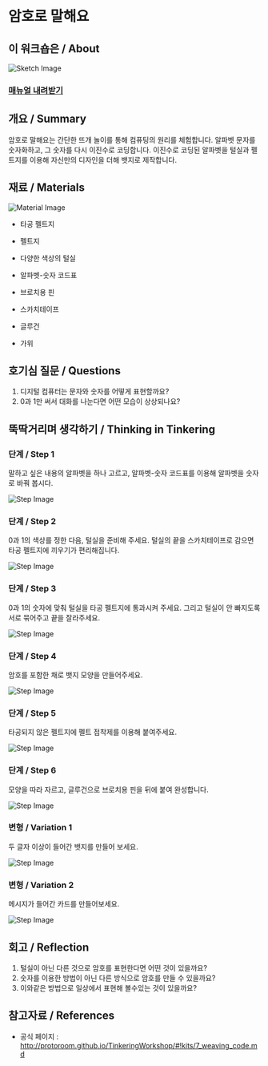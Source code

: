 # 암호로 말해요

## 이 워크숍은 / About
![Sketch Image](images/weaving_code_top.png)

### [매뉴얼 내려받기](pdf/7_weaving_code.pdf) 

## 개요 / Summary
암호로 말해요는 간단한 뜨개 놀이를 통해 컴퓨팅의 원리를 체험합니다. 알파벳 문자를 숫자화하고, 그 숫자를 다시 이진수로 코딩합니다. 이진수로 코딩된 알파벳을 털실과 펠트지를 이용해 자신만의 디자인을 더해 뱃지로 제작합니다.


## 재료 / Materials
![Material Image](images/weaving_code_m.png)

 * 타공 펠트지
 * 펠트지
 * 다양한 색상의 털실
 * 알파벳-숫자 코드표
 * 브로치용 핀
 
 
 * 스카치테이프
 * 글루건
 * 가위


## 호기심 질문 / Questions
 1. 디지털 컴퓨터는 문자와 숫자를 어떻게 표현할까요?
 1. 0과 1만 써서 대화를 나눈다면 어떤 모습이 상상되나요?
 

## 뚝딱거리며 생각하기 / Thinking in Tinkering

### 단계 / Step 1
말하고 싶은 내용의 알파벳을 하나 고르고, 알파벳-숫자 코드표를 이용해 알파벳을 숫자로 바꿔 봅시다.

![Step Image](images/weaving_code_s1.png)

### 단계 / Step 2
0과 1의 색상를 정한 다음, 털실을 준비해 주세요.
털실의 끝을 스카치테이프로 감으면 타공 펠트지에 끼우기가 편리해집니다.

![Step Image](images/weaving_code_s2.png)

### 단계 / Step 3
0과 1의 숫자에 맞춰 털실을 타공 펠트지에 통과시켜 주세요.
그리고 털실이 안 빠지도록 서로 묶어주고 끝을 잘라주세요.

![Step Image](images/weaving_code_s3.png)

### 단계 / Step 4
암호를 포함한 채로 뱃지 모양을 만들어주세요.

![Step Image](images/weaving_code_s4.png)

### 단계 / Step 5
타공되지 않은 펠트지에 펠트 접착제를 이용해 붙여주세요.

![Step Image](images/weaving_code_s5.png)

### 단계 / Step 6
모양을 따라 자르고, 글루건으로 브로치용 핀을 뒤에 붙여 완성합니다.

![Step Image](images/weaving_code_s6.png)

### 변형 / Variation 1
두 글자 이상이 들어간 뱃지를 만들어 보세요.

![Step Image](images/weaving_code_v1.png)

### 변형 / Variation 2
메시지가 들어간 카드를 만들어보세요.

![Step Image](images/weaving_code_v2.png)

## 회고 / Reflection

 1. 털실이 아닌 다른 것으로 암호를 표현한다면 어떤 것이 있을까요?
 1. 숫자를 이용한 방법이 아닌 다른 방식으로 암호를 만들 수 있을까요?
 1. 이와같은 방법으로 일상에서 표현해 볼수있는 것이 있을까요?

## 참고자료 / References
 * 공식 페이지 : http://protoroom.github.io/TinkeringWorkshop/#!kits/7_weaving_code.md

